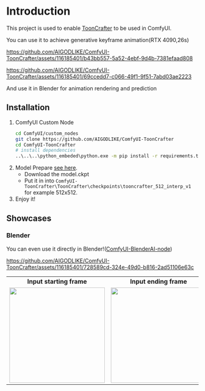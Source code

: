 # Introduction
This project is used to enable [ToonCrafter](https://github.com/ToonCrafter/ToonCrafter) to be used in ComfyUI.

You can use it to achieve generative keyframe animation(RTX 4090,26s)

https://github.com/AIGODLIKE/ComfyUI-ToonCrafter/assets/116185401/b43bb557-5a52-4ebf-9d4b-7381efaad808

https://github.com/AIGODLIKE/ComfyUI-ToonCrafter/assets/116185401/69ccedd7-c066-49f1-9f51-7abd03ae2223

And use it in Blender for animation rendering and prediction



## Installation
1. ComfyUI Custom Node
   ```bash
   cd ComfyUI/custom_nodes
   git clone https://github.com/AIGODLIKE/ComfyUI-ToonCrafter
   cd ComfyUI-ToonCrafter
   # install dependencies
   ..\..\..\python_embeded\python.exe -m pip install -r requirements.txt
   ```
2. Model Prepare [see here](https://github.com/ToonCrafter/ToonCrafter?tab=readme-ov-file#-models).
   - Download the model.ckpt
   - Put it in into `ComfyUI-ToonCrafter\ToonCrafter\checkpoints\tooncrafter_512_interp_v1` for example 512x512.
3. Enjoy it!

## Showcases

### Blender

You can even use it directly in Blender!([ComfyUI-BlenderAI-node](https://github.com/AIGODLIKE/ComfyUI-BlenderAI-node))

https://github.com/AIGODLIKE/ComfyUI-ToonCrafter/assets/116185401/728589cd-324e-49d0-b816-2ad51106e63c

<table class="center">
    <tr style="font-weight: bolder;text-align:center;">
        <td>Input starting frame</td>
        <td>Input ending frame</td>
        <td>Generated video</td>
    </tr>
  <tr>
  <td>
    <img src=https://github.com/AIGODLIKE/ComfyUI-ToonCrafter/assets/116185401/1f4a4fe6-52ff-45f8-9a88-277a4eee9c8c width="250">
  </td>
  <td>
    <img src=https://github.com/AIGODLIKE/ComfyUI-ToonCrafter/assets/116185401/cf7c1d18-33a4-45e6-bc9a-9f7dc53b0547 width="250">
  </td>
  <td>
    <img src=https://github.com/AIGODLIKE/ComfyUI-ToonCrafter/assets/116185401/9a10f89b-e515-44db-869d-1769ae7d9677 width="250">
  </td>
  </tr>
</table>
